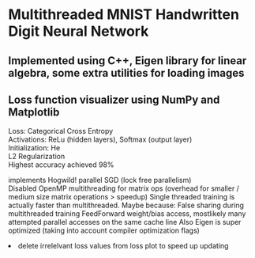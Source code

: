 <h1>Multithreaded MNIST Handwritten Digit Neural Network </h1> 
<h2>Implemented using C++, Eigen library for linear algebra, some extra utilities for loading images</h2>
<h2> Loss function visualizer using NumPy and Matplotlib </h2>
<p>
Loss: Categorical Cross Entropy <br>
Activations: ReLu (hidden layers), Softmax (output layer) <br>
Initialization: He <br>
L2 Regularization <br>
Highest accuracy achieved 98%
</p>
<p>implements Hogwild! parallel SGD (lock free parallelism) <br> 
  Disabled OpenMP multithreading for matrix ops (overhead for smaller / medium size matrix operations > speedup)
  Single threaded training is actually faster than multithreaded. Maybe because:
  False sharing during multithreaded training FeedForward weight/bias access, mostlikely many attempted parallel accesses on the same cache line
  Also Eigen is super optimized (taking into account compiler optimization flags)
</p>

<li>
  delete irrelelvant loss values from loss plot to speed up updating
</li>

















